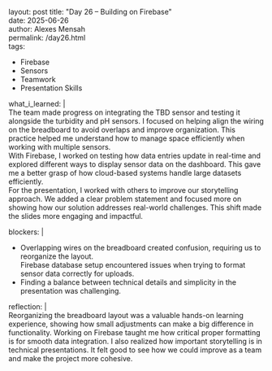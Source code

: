 layout: post
title: "Day 26 – Building on Firebase"  
date: 2025-06-26  
author: Alexes Mensah  
permalink: /day26.html  
tags:  
  - Firebase  
  - Sensors  
  - Teamwork  
  - Presentation Skills  

what_i_learned: |  
  The team made progress on integrating the TBD sensor and testing it alongside the turbidity and pH sensors. I focused on helping align the wiring on the breadboard to avoid overlaps and improve organization. This practice helped me understand how to manage space efficiently when working with multiple sensors.  
  With Firebase, I worked on testing how data entries update in real-time and explored different ways to display sensor data on the dashboard. This gave me a better grasp of how cloud-based systems handle large datasets efficiently.  
  For the presentation, I worked with others to improve our storytelling approach. We added a clear problem statement and focused more on showing how our solution addresses real-world challenges. This shift made the slides more engaging and impactful.  

blockers: |  
  - Overlapping wires on the breadboard created confusion, requiring us to reorganize the layout.  
  Firebase database setup encountered issues when trying to format sensor data correctly for uploads.  
  - Finding a balance between technical details and simplicity in the presentation was challenging.  

reflection: |  
  Reorganizing the breadboard layout was a valuable hands-on learning experience, showing how small adjustments can make a big difference in functionality. Working on Firebase taught me how critical proper formatting is for smooth data integration. I also realized how important storytelling is in technical presentations. It felt good to see how we could improve as a team and make the project more cohesive.
